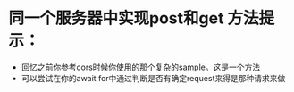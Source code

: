 # 同一个服务器中实现post和get 方法提示：
- 回忆之前你参考cors时候你使用的那个复杂的sample。这是一个方法
- 可以尝试在你的await for中通过判断是否有确定request来得是那种请求来做

